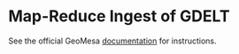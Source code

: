 Map-Reduce Ingest of GDELT
==========================

See the official GeoMesa [documentation](http://www.geomesa.org/documentation/tutorials/geomesa-examples-gdelt.html)
for instructions.

